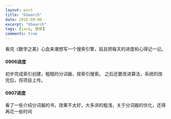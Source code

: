 ```yaml
---
layout: post
title: "GSearch"
date: 2016-09-06
excerpt: "GSearch"
tags: [java, 搜索]
comments: true
---
```


看完《数学之美》心血来潮想写一个搜索引擎，姑且把每天的进度和心得记一记。

#### 0906进度

初步完成索引创建，粗糙的分词器，按索引搜索。
之后还要改进算法，系统的改完后，将项目上传。

#### 0907进度

看了一些介绍分词器的书，效果不太好，大多讲的粗浅，关于分词器的优化，还得再花一些时间
